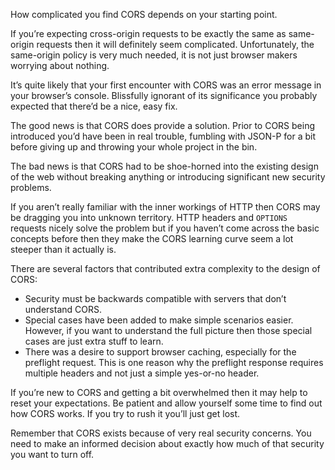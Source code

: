How complicated you find CORS depends on your starting point.

If you’re expecting cross-origin requests to be exactly the same as same-origin requests then it will definitely seem complicated. Unfortunately, the same-origin policy is very much needed, it is not just browser makers worrying about nothing.

It’s quite likely that your first encounter with CORS was an error message in your browser’s console. Blissfully ignorant of its significance you probably expected that there’d be a nice, easy fix.

The good news is that CORS does provide a solution. Prior to CORS being introduced you’d have been in real trouble, fumbling with JSON-P for a bit before giving up and throwing your whole project in the bin.

The bad news is that CORS had to be shoe-horned into the existing design of the web without breaking anything or introducing significant new security problems.

If you aren’t really familiar with the inner workings of HTTP then CORS may be dragging you into unknown territory. HTTP headers and `OPTIONS` requests nicely solve the problem but if you haven’t come across the basic concepts before then they make the CORS learning curve seem a lot steeper than it actually is.

There are several factors that contributed extra complexity to the design of CORS:

*   Security must be backwards compatible with servers that don’t understand CORS.
*   Special cases have been added to make simple scenarios easier. However, if you want to understand the full picture then those special cases are just extra stuff to learn.
*   There was a desire to support browser caching, especially for the preflight request. This is one reason why the preflight response requires multiple headers and not just a simple yes-or-no header.

If you’re new to CORS and getting a bit overwhelmed then it may help to reset your expectations. Be patient and allow yourself some time to find out how CORS works. If you try to rush it you’ll just get lost.

Remember that CORS exists because of very real security concerns. You need to make an informed decision about exactly how much of that security you want to turn off.
